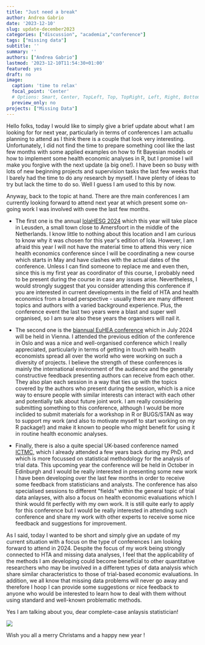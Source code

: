 ```yaml
---
title: "Just need a break"
author: Andrea Gabrio
date: '2023-12-10'
slug: update-december2023
categories: ["discussion", "academia","conference"]
tags: ["missing data"]
subtitle: ''
summary: ''
authors: ["Andrea Gabrio"]
lastmod: '2023-12-10T11:54:30+01:00'
featured: yes
draft: no
image:
  caption: 'time to relax'
  focal_point: 'Center'
  # Options: Smart, Center, TopLeft, Top, TopRight, Left, Right, BottomLeft, Bottom, BottomRight
  preview_only: no
projects: ["Missing Data"]
---
```


Hello folks, today I would like to simply give a brief update about what I am looking for for next year, particularly in terms of conferences I am actuallu planning to attend as I think there is a couple that look very interesting. Unfortunately, I did not find the time to prepare something cool like the last few months with some applied examples on how to fit Bayesian models or how to implement some health economic analyses in R, but I promise I will make you forgive with the next update (a big one!). I have been so busy with lots of new beginning projects and supervision tasks the last few weeks that I barely had the time to do any research by myself. I have plenty of ideas to try but lack the time to do so. Well I guess I am used to this by now.

Anyway, back to the topic at hand. There are thre main conferences I am currently looking forward to attend next year at which present some on-going work I was involved with ovee the last few months. 

- The first one is the annual [lolaHESG 2024](https://vu.nl/en/events/2024/lolahesg-2024) which this year will take place in Leusden, a small town close to Amersfoort in the middle of the Netherlands. I know little to nothing about this location and I am curious to know why it was chosen for this year's edition of lola. However, I am afraid this year I will not have the material time to attend this very nice health economics conference since I will be coordinating a new course which starts in May and have clashes with the actual dates of the conference. Unless I can find someone to replace me and even then, since this is my first year as coordinator of this course, I probably need to be present during the course in case any issues arise. Nevertheless, I would strongly suggest that you consider attending this conference if you are interested in current developments in the field of HTA and health economics from a broad perspective - usually there are many different topics and authors with a varied background experience. Plus, the conference event the last two years were a blast and super well organised, so I am sure also these years the organisers will nail it.

- The second one is the [biannual EuHEA conference](https://euhea.eu/welcome_conference_2024.html) which in July 2024 will be held in Vienna. I attended the previous edition of the conference in Oslo and was a nice and well-organised conference which I really appreciated, particularly in terms of getting in touch with health economists spread all over the world who were working on such a diversity of projects. I believe the strength of these conferences is mainly the international environment of the audience and the generally constructive feedback presenting authors can receive from each other. They also plan each session in a way that ties up with the topics covered by the authors who present during the session, which is a nice way to ensure people with similar interests can interact with each other and potentially talk about future joint work. I am really considering submitting something to this conference, although I would be more inclided to submit materials for a workshop in R or BUGS/STAN as way to support my work (and also to motivate myself to start working on my R package!) and make it known to people who might benefit for using it in routine health economic analyses.   

- Finally, there is also a quite special UK-based conference named [ICTMC](https://ictmc.org/), which I already attended a few years back during my PhD, and which is more focussed on statistical methodology for the analysis of trial data. This upcoming year the conference will be held in October in Edinburgh and I would be really interested in presenting some new work I have been developing over the last few months in order to receive some feedback from statisticians and analysts. The conference has also specialised sessions to different "fields" within the general topic of trial data anlayses, with also a focus on health economic evaluations which I think would fit perfectly with my own work. It is still quite early to apply for this conference but I would be really interested in attending such conference and share my work with other experts to receive some nice feedback and suggestions for improvement.   

As I said, today I wanted to be short and simply give an update of my current situation with a focus on the type of conferences I am looking forward to attend in 2024. Despite the focus of my work being strongly connected to HTA and missing data analyses, I feel that the applicability of the methods I am developing could become beneficial to other quantitative researchers who may be involved in a different types of data analysis which share similar characteristics to those of trial-based economic evaluations. In addition, we all know that missing data problems will never go away and therefore I hoop I can provide some suggestions or nice feedback to anyone who would be interested to learn how to deal with them without using standard and well-known problematic methods. 

Yes I am talking about you, dear complete-case anlaysis statistician! 


![](https://i.gifer.com/TymS.gif)


Wish you all a merry Christams and a happy new year !   
